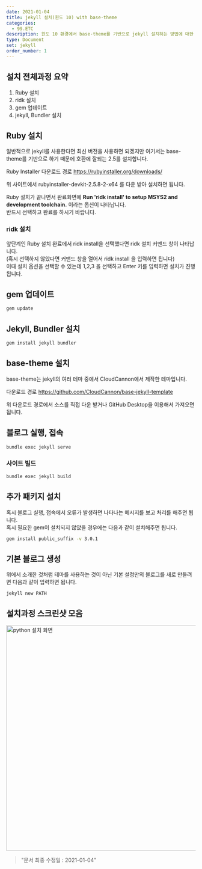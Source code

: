 ```yaml
---
date: 2021-01-04
title: jekyll 설치(윈도 10) with base-theme
categories:
  - 99.ETC
description: 윈도 10 환경에서 base-theme를 기반으로 jekyll 설치하는 방법에 대한 가이드입니다.
type: Document
set: jekyll
order_number: 1
---
```


## 설치 전체과정 요약

1. Ruby 설치	
2. ridk 설치
3. gem 업데이트
4. jekyll, Bundler 설치


## Ruby 설치
일반적으로 jekyll를 사용한다면 최신 버전을 사용하면 되겠지만 여기서는 base-theme를 기반으로 하기 때문에 호환에 잘되는 2.5를 설치합니다.

Ruby Installer 다운로드 경로
<a href="https://rubyinstaller.org/downloads/" target="_blank">https://rubyinstaller.org/downloads/</a>

위 사이트에서 rubyinstaller-devkit-2.5.8-2-x64 를 다운 받아 설치하면 됩니다.

Ruby 설치가 끝나면서 완료화면에 **Run 'ridk install' to setup MSYS2 and development toolchain.** 이라는 옵션이 나타납니다.  
반드시 선택하고 완료를 하시기 바랍니다.

### ridk 설치
앞단계인 Ruby 설치 완료에서 ridk install을 선택했다면 ridk 설치 커맨드 창이 나타납니다.  
(혹시 선택하지 않았다면 커맨드 창을 열어서 ridk install 을 입력하면 됩니다)  
이때 설치 옵션을 선택할 수 있는데 1,2,3 을 선택하고 Enter 키를 입력하면 설치가 진행됩니다.

## gem 업데이트

``` bash
gem update
```

## Jekyll, Bundler 설치

``` bash
gem install jekyll bundler
```

## base-theme 설치
base-theme는 jekyll의 여러 테마 중에서 CloudCannon에서 제작한 테마입니다.

다운로드 경로
<a href="https://github.com/CloudCannon/base-jekyll-template" target="_blank">https://github.com/CloudCannon/base-jekyll-template</a>


위 다운로드 경로에서 소스를 직접 다운 받거나 GitHub Desktop을 이용해서 가져오면 됩니다.

## 블로그 실행, 접속

``` bash
bundle exec jekyll serve
```
  
### 사이트 빌드

``` bash
bundle exec jekyll build
```


## 추가 패키지 설치
혹시 블로그 실행, 접속에서 오류가 발생하면 나타나는 메시지를 보고 처리를 해주면 됩니다.  
혹시 필요한 gem이 설치되지 않았을 경우에는 다음과 같이 설치해주면 됩니다.

``` bash
gem install public_suffix -v 3.0.1
```

## 기본 블로그 생성
위에서 소개한 것처럼 테마를 사용하는 것이 아닌 기본 설정만의 블로그를 새로 만들려면 다음과 같이 입력하면 됩니다.

``` bash
jekyll new PATH
```

## 설치과정 스크린샷 모음

<img src="../../images/python_install_01.png" alt="python 설치 화면" style="width:600px;align:center">


> "문서 최종 수정일 : 2021-01-04"

